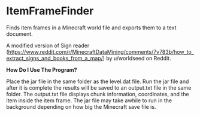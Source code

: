 # ItemFrameFinder
Finds item frames in a Minecraft world file and exports them to a text document.

A modified version of Sign reader (https://www.reddit.com/r/MinecraftDataMining/comments/7v783b/how_to_extract_signs_and_books_from_a_map/) by u/worldseed on Reddit.

**How Do I Use The Program?**

Place the jar file in the same folder as the level.dat file. Run the jar file and after it is complete the results will be saved to an output.txt file in the same folder. The output.txt file displays chunk information, coordinates, and the item inside the item frame. 
The jar file may take awhile to run in the background depending on how big the Minecraft save file is.

